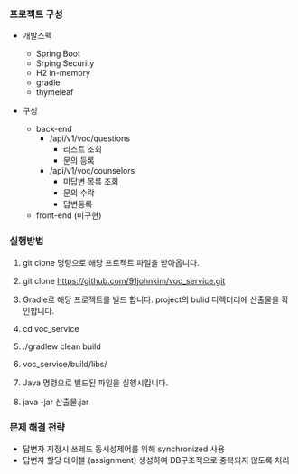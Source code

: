 
### 프로젝트 구성
* 개발스펙
  * Spring Boot
  * Srping Security
  * H2 in-memory
  * gradle
  * thymeleaf
  
* 구성
  * back-end
    * /api/v1/voc/questions
      * 리스트 조회
      * 문의 등록
    * /api/v1/voc/counselors
      * 미답변 목록 조회
      * 문의 수락
      * 답변등록
  * front-end (미구현)

### 실행방법

1. git clone 명령으로 해당 프로젝트 파일을 받아옵니다.
  1. git clone https://github.com/91johnkim/voc_service.git

2. Gradle로 해당 프로젝트를 빌드 합니다. project의 bulid 디렉터리에 산출물을 확인합니다.
  1. cd voc_service
  2. ./gradlew clean build
  3. voc_service/build/libs/

3. Java 명령으로 빌드된 파일을 실행시킵니다.
  1. java -jar 산출물.jar


### 문제 해결 전략
* 답변자 지정시 쓰레드 동시성제어를 위해 synchronized 사용 
* 답변자 할당 테이블 (assignment) 생성하여 DB구조적으로 중복되지 않도록 처리